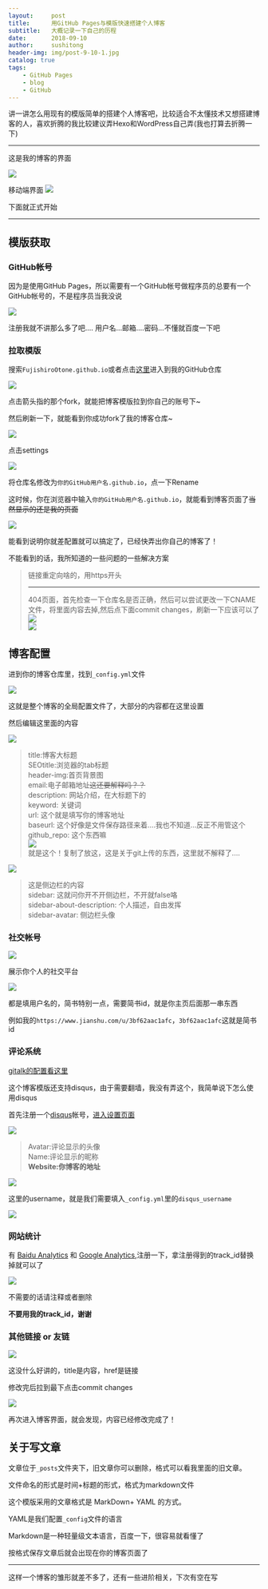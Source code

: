 ```yaml
---
layout:     post
title:      用GitHub Pages与模版快速搭建个人博客
subtitle:   大概记录一下自己的历程
date:       2018-09-10
author:     sushitong
header-img: img/post-9-10-1.jpg
catalog: true
tags:
    - GitHub Pages
    - blog
    - GitHub
---
```


讲一讲怎么用现有的模版简单的搭建个人博客吧，比较适合不太懂技术又想搭建博客的人，喜欢折腾的我比较建议弄Hexo和WordPress自己弄<span class="truth">(我也打算去折腾一下)</span>

***

这是我的博客的界面

[![](https://puu.sh/Bqykg/a3b3b52fa3.png)](https://blog.fujishiro.cn)

移动端界面
[![](https://puu.sh/Bqyms/3008e8c360.png)](https://blog.fujishiro.cn)

下面就正式开始

***

## 模版获取 ##

### GitHub帐号 ###

因为是使用GitHub Pages，所以需要有一个GitHub帐号<span class="truth">做程序员的总要有一个GitHub帐号的，不是程序员当我没说</span>

![](https://puu.sh/Bqysk/3ef05f509e.png)

注册我就不讲那么多了吧....
用户名...邮箱....密码...不懂就百度一下吧

### 拉取模版 ###

搜索`FujishiroOtone.github.io`或者点击[这里](https://github.com/FujishiroOtone/FujishiroOtone.github.io)进入到我的GitHub仓库

![](https://puu.sh/BqyGb/b78fddbec0.png)

点击箭头指的那个fork，就能把博客模版拉到你自己的账号下~

然后刷新一下，就能看到你成功fork了我的博客仓库~

![](https://puu.sh/BqyJe/571899c7b1.png)

点击settings

![](https://puu.sh/BqyKY/3f4195f63f.png)

将仓库名修改为`你的GitHub用户名.github.io`，点一下Rename

这时候，你在浏览器中输入`你的GitHub用户名.github.io`，就能看到博客页面了<s>当然显示的还是我的页面</s>

![](https://puu.sh/BqyQ2/43fa0f17f4.png)

能看到说明你就差配置就可以搞定了，已经快弄出你自己的博客了！

不能看到的话，我所知道的一些问题的一些解决方案

>链接重定向啥的，用https开头
> ***
>404页面，首先检查一下仓库名是否正确，然后可以尝试更改一下CNAME文件，将里面内容去掉,然后点下面commit changes，刷新一下应该可以了
>![](https://puu.sh/BqyXx/7a7a3b0151.png)<br>
>![](https://puu.sh/BqyYV/d76be7d028.png)

## 博客配置 ##

进到你的博客仓库里，找到`_config.yml`文件

![](https://puu.sh/BqIuw/c4537b1c40.png)

这就是整个博客的全局配置文件了，大部分的内容都在这里设置

然后编辑这里面的内容

![](https://puu.sh/BqJ5r/b61d31b2fa.png)
>title:博客大标题  
>SEOtitle:浏览器的tab标题  
>header-img:首页背景图  
>email:电子邮箱地址<s>这还要解释吗？？</s>  
>description: 网站介绍，在大标题下的  
keyword: 关键词  
url: 这个就是填写你的博客地址  
baseurl: 这个好像是文件保存路径来着....我也不知道...反正不用管这个  
github_repo: 这个东西嘛   
![](https://puu.sh/BqJia/2bf684c171.png)  
就是这个！复制了放这，这是关于git上传的东西，这里就不解释了....


![](https://puu.sh/BqJmi/5ae196b986.png)
>这是侧边栏的内容  
>sidebar: 这就问你开不开侧边栏，不开就false咯  
>sidebar-about-description: 个人描述，自由发挥  
>sidebar-avatar: 侧边栏头像

### 社交帐号 ###

![](https://puu.sh/BsvM4/23d4fb1cc4.png)

展示你个人的社交平台

![](https://puu.sh/BsvMZ/a655fd5a70.png)

都是填用户名的，简书特别一点，需要简书id，就是你主页后面那一串东西

例如我的`https://www.jianshu.com/u/3bf62aac1afc`，`3bf62aac1afc`这就是简书id

### 评论系统 ###

[gitalk的配置看这里](https://blog.fujishiro.cn/2018/08/30/1/)

这个博客模版还支持disqus，由于需要翻墙，我没有弄这个，我简单说下怎么使用disqus

首先注册一个[disqus](https://disqus.com/)帐号，[进入设置页面](https://disqus.com/home/settings/profile/)

![](https://puu.sh/Bsxeu/6fc2ff79d9.png)

>Avatar:评论显示的头像  
>Name:评论显示的昵称  
>**Website:你博客的地址**

![](https://puu.sh/BsxgT/ed698311c5.png)

这里的username，就是我们需要填入`_config.yml`里的`disqus_username`

![](https://puu.sh/Bsxlc/99caf37a5a.png)

### 网站统计 ###

有 [Baidu Analytics](http://tongji.baidu.com/web/welcome/login) 和 [Google Analytics](http://www.google.cn/analytics/),注册一下，拿注册得到的track_id替换掉就可以了  

![](https://puu.sh/Bsxu7/2c97911382.png)

不需要的话请注释或者删除

**不要用我的track_id，谢谢**

### 其他链接 or 友链 ###

![](https://puu.sh/BsxyU/3be54e4914.png)

这没什么好讲的，title是内容，href是链接

修改完后拉到最下点击commit changes

![](https://puu.sh/BsAhv/a069689a23.png)

再次进入博客界面，就会发现，内容已经修改完成了！

## 关于写文章 ##

文章位于`_posts`文件夹下，旧文章你可以删除，格式可以看我里面的旧文章。

文件命名的形式是时间+标题的形式，格式为markdown文件

这个模版采用的文章格式是 MarkDown+ YAML 的方式。

YAML是我们配置`_config`文件的语言

Markdown是一种轻量级文本语言，百度一下，很容易就看懂了

按格式保存文章后就会出现在你的博客页面了

***
这样一个博客的雏形就差不多了，还有一些进阶相关，下次有空在写
